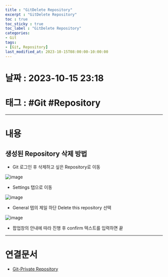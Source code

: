 ```yaml
---
title : "GitDelete Repository"
excerpt : "GitDelete Repository"
toc : true
toc_sticky : true
toc_label : "GitDelete Repository"
categories:
- Git
tags:
- [Git, Repository]
last_modified_at: 2023-10-15T08:00:00-10:00:00
---
```


# 날짜 : 2023-10-15 23:18

# 태그 : #Git #Repository
---

# 내용

## 생성된 Repository 삭제 방법
- Git 로그인 후 삭제하고 싶은 Repository로 이동
  
![image](../../assets/images/Git-RepositoryMain.png)
- Settings 탭으로 이동
  
![image](../../assets/images/Git-DeleteRepository.png)
- General 탭의 제일 하단 Delete this repository 선택
  
![image](../../assets/images/Git-DeleteRepositoryConfirm.png)
- 팝업창의 안내에 따라 진행 후 confirm 텍스트를 입력하면 끝

---

# 연결문서
- [Git-Private Repository](../../git/git-GitPrivate-Repository)